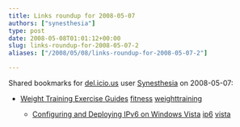 ```yaml
---
title: Links roundup for 2008-05-07
authors: ["synesthesia"]
type: post
date: 2008-05-08T01:01:12+00:00
slug: links-roundup-for-2008-05-07-2 
aliases: ["/2008/05/08/links-roundup-for-2008-05-07-2"]

---
```

Shared bookmarks for [del.icio.us][1] user [Synesthesia][2] on 2008-05-07:

  * [Weight Training Exercise Guides][3] 
    [fitness][4] [weighttraining][5] </li> 
    
      * [Configuring and Deploying IPv6 on Windows Vista][6] 
        [ip6][7] [vista][8] </li> </ul>

 [1]: https://del.icio.us/
 [2]: https://del.icio.us/synesthesia
 [3]: https://www.shapefit.com/training.html
 [4]: https://del.icio.us/synesthesia/fitness
 [5]: https://del.icio.us/synesthesia/weighttraining
 [6]: https://www.microsoft.com/downloads/details.aspx?familyid=CE286032-4DF0-4D53-A21E-1590E9280FEF
 [7]: https://del.icio.us/synesthesia/ip6
 [8]: https://del.icio.us/synesthesia/vista